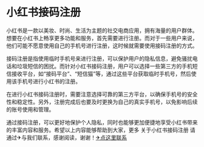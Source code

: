 # 小红书接码注册

小红书是一款以美妆、时尚、生活为主题的社交电商应用，拥有海量的用户群体。想要在小红书上畅享更多功能和服务，首先需要进行注册。而对于一些用户来说，他们可能不愿意使用自己的手机号进行注册，这时候就需要使用接码注册的方式。

接码注册是指使用临时手机号来进行注册，可以保护用户的隐私信息，避免骚扰电话和垃圾短信的困扰。而针对小红书接码注册，用户可以选择一些第三方的手机短信接收平台，如“接码平台”、“短信猫”等，通过这些平台获取临时手机号，然后使用该手机号进行小红书的注册。

在进行小红书接码注册时，需要注意选择可靠的第三方平台，以确保手机号的安全性和稳定性。另外，注册完成后也要及时更换为自己的真实手机号，以免影响后续的账号使用和管理。

通过接码注册，可以更好地保护个人隐私，同时也能够更加便捷地享受小红书带来的丰富内容和服务。希望以上内容能够帮助到大家，更多 关于小红书接码注册 请通过✈与我们联系，感谢阅读，谢谢！[✈点这里联系](https://sms.k02.cc)